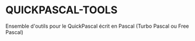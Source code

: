 # QUICKPASCAL-TOOLS
Ensemble d'outils pour le QuickPascal écrit en Pascal (Turbo Pascal ou Free Pascal)
